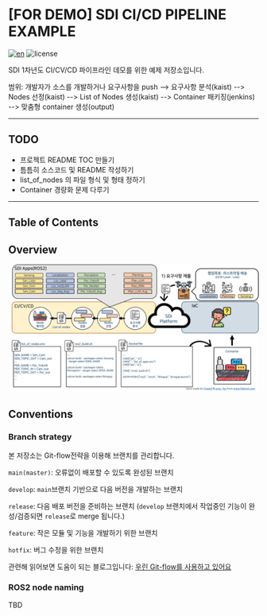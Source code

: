 # [FOR DEMO] SDI CI/CD PIPELINE EXAMPLE 
[![en](https://img.shields.io/badge/Lang-en-green.svg)](./README.en.md) ![license](https://img.shields.io/badge/License-MIT-blue.svg)

SDI 1차년도 CI/CV/CD 파이프라인 데모를 위한 예제 저장소입니다.

범위:
개발자가 소스를 개발하거나 요구사항을 push --> 요구사항 분석(kaist) --> Nodes 선정(kaist) --> List of Nodes 생성(kaist) --> Container 패키징(jenkins) --> 맞춤형 container 생성(output)


---
## TODO 
 * 프로젝트 README TOC 만들기
 * 틈틈히 소스코드 및 README 작성하기
 * list_of_nodes 의 파일 형식 및 형태 정하기
 * Container 경량화 문제 다루기
---
## Table of Contents


## Overview
![overview](./docs/images/overview.jpg)


## Conventions
### Branch strategy
본 저장소는 Git-flow전략을 이용해 브랜치를 관리합니다.

`main(master)`: 오류없이 배포할 수 있도록 완성된 브랜치

`develop`: `main`브랜치 기반으로 다음 버전을 개발하는 브랜치

`release`: 다음 배포 버전을 준비하는 브랜치 (`develop` 브랜치에서 작업중인 기능이 완성/검증되면 `release`로 merge 됩니다.)

`feature`: 작은 모듈 및 기능을 개발하기 위한 브랜치

`hotfix`: 버그 수정을 위한 브랜치

관련해 읽어보면 도움이 되는 블로그입니다: [우린 Git-flow를 사용하고 있어요
](https://techblog.woowahan.com/2553/)

### ROS2 node naming
TBD

